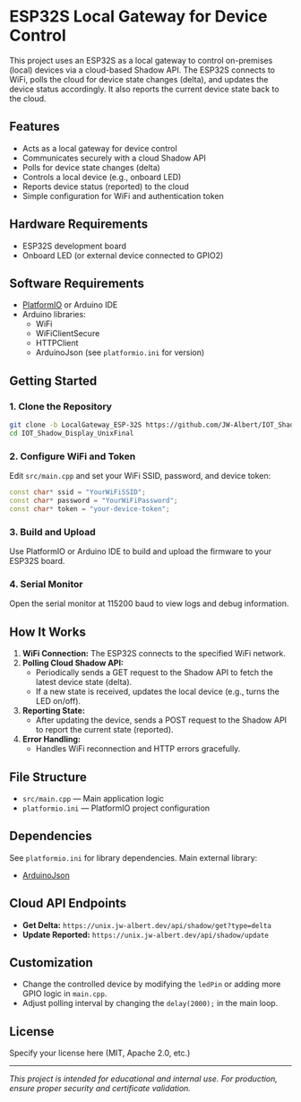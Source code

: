 # ESP32S Local Gateway for Device Control

This project uses an ESP32S as a local gateway to control on-premises (local) devices via a cloud-based Shadow API. The ESP32S connects to WiFi, polls the cloud for device state changes (delta), and updates the device status accordingly. It also reports the current device state back to the cloud.

## Features
- Acts as a local gateway for device control
- Communicates securely with a cloud Shadow API
- Polls for device state changes (delta)
- Controls a local device (e.g., onboard LED)
- Reports device status (reported) to the cloud
- Simple configuration for WiFi and authentication token

## Hardware Requirements
- ESP32S development board
- Onboard LED (or external device connected to GPIO2)

## Software Requirements
- [PlatformIO](https://platformio.org/) or Arduino IDE
- Arduino libraries:
  - WiFi
  - WiFiClientSecure
  - HTTPClient
  - ArduinoJson (see `platformio.ini` for version)

## Getting Started

### 1. Clone the Repository
```bash
git clone -b LocalGateway_ESP-32S https://github.com/JW-Albert/IOT_Shadow_Display_UnixFinal.git
cd IOT_Shadow_Display_UnixFinal
```

### 2. Configure WiFi and Token
Edit `src/main.cpp` and set your WiFi SSID, password, and device token:
```cpp
const char* ssid = "YourWiFiSSID";
const char* password = "YourWiFiPassword";
const char* token = "your-device-token";
```

### 3. Build and Upload
Use PlatformIO or Arduino IDE to build and upload the firmware to your ESP32S board.

### 4. Serial Monitor
Open the serial monitor at 115200 baud to view logs and debug information.

## How It Works
1. **WiFi Connection:** The ESP32S connects to the specified WiFi network.
2. **Polling Cloud Shadow API:**
   - Periodically sends a GET request to the Shadow API to fetch the latest device state (delta).
   - If a new state is received, updates the local device (e.g., turns the LED on/off).
3. **Reporting State:**
   - After updating the device, sends a POST request to the Shadow API to report the current state (reported).
4. **Error Handling:**
   - Handles WiFi reconnection and HTTP errors gracefully.

## File Structure
- `src/main.cpp` — Main application logic
- `platformio.ini` — PlatformIO project configuration

## Dependencies
See `platformio.ini` for library dependencies. Main external library:
- [ArduinoJson](https://github.com/bblanchon/ArduinoJson)

## Cloud API Endpoints
- **Get Delta:** `https://unix.jw-albert.dev/api/shadow/get?type=delta`
- **Update Reported:** `https://unix.jw-albert.dev/api/shadow/update`

## Customization
- Change the controlled device by modifying the `ledPin` or adding more GPIO logic in `main.cpp`.
- Adjust polling interval by changing the `delay(2000);` in the main loop.

## License
Specify your license here (MIT, Apache 2.0, etc.)

---

*This project is intended for educational and internal use. For production, ensure proper security and certificate validation.*
